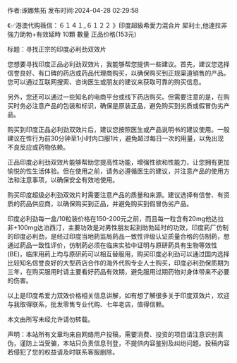 <p>作者:诼娜焦拓 发布时间:2024-04-28 02:29:58</p>
<p>《✅港澳代购薇信：６１４１_６１２２ 》印度超級希愛力混合片 犀利士,他達拉非 強力助勃+有效延時 10顆 數量 正品价格(153元) </p>
									<p>标题：寻找正宗的印度必利劲双效片</p><p>您想要寻找印度正品必利劲双效片，我能够帮您提供一些建议。首先，建议您选择信誉良好、有口碑的药店或药品代理商购买，以确保购买到正规渠道销售的产品。您可以通过互联网搜索、咨询医生或朋友的建议来获取可靠的购买信息。</p><p>另外，您还可以通过一些知名的电商平台或线下药店购买。但需要注意的是，在购买时务必注意产品的包装和标识，确保是原装正品，避免购买到劣质或假冒伪劣产品。</p><p>购买到印度正品必利劲双效片后，建议您按照医生或产品说明书的建议使用。一般建议在性行为前30分钟至1小时内口服1片，避免超过每日一次的用量，以免出现不良反应或药物依赖。</p><p>正品印度必利劲双效片能够帮助您提高性功能，增强性欲和性能力，让您拥有更加愉悦的性生活体验。但在使用之前，请务必遵循医生的建议，并注意产品的使用方法和注意事项，以确保安全有效地使用。</p><p>购买印度超级必利劲双效片时需要注意产品的质量和来源。建议选择有信誉、有资质的药品供应商，以确保购买到正品，并避免购买到假冒伪劣产品。</p><p></p><p>印度必利劲每一盒/10粒装价格在150-200元之前，而且每一粒含有20mg他达拉非+100mg达泊西汀，主要功效是对男性朋友起到助勃延时的功效，印度葯厂仿制的印度必利劲，是经过印度当地葯监局葯品一致性评级认证质量合格的仿制葯，想通过葯品一致性评价，仿制葯必须在临床实验中证明与原研葯具有生物等效性(BE)，临床用葯上均与原研葯可以相互替服用，购买印度必利劲可以通过国内选择比较知名信誉良好的大型药店合作的海外代购专业人士购买，印度必利劲保质期为三年，在购买服用时请主要看好药品有效期，避免服用过期药物对身体带来不必要的伤害。</p><p></p><p>以上是印度希爱力双效价格相关信息讲解，如有想了解很多关于印度双效片，欢迎与我取得联系，批发零售专业代购、七年老店，值得信赖。</p><p>本文由所写未经允许请勿转载。</p>				声明：本站所有文章均来自网络用户投稿，需要消费、投资的项目请注意识别真伪，谨防上当受骗，本站只负责信息刊登，不提供内容鉴别及纠纷问题。投稿内容若侵犯了您的权益请及时联系客服删除。				
